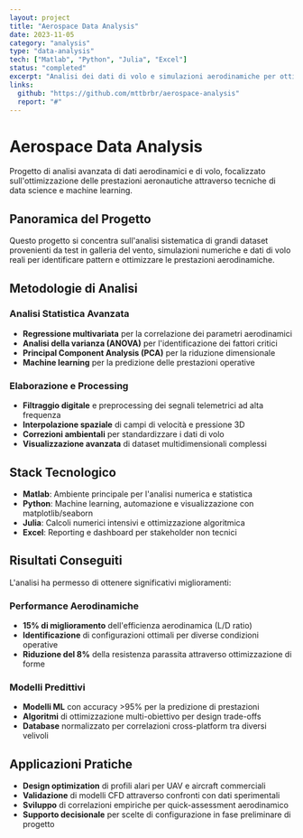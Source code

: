 ```yaml
---
layout: project
title: "Aerospace Data Analysis"
date: 2023-11-05
category: "analysis"
type: "data-analysis"
tech: ["Matlab", "Python", "Julia", "Excel"]
status: "completed"
excerpt: "Analisi dei dati di volo e simulazioni aerodinamiche per ottimizzazione delle prestazioni."
links:
  github: "https://github.com/mttbrbr/aerospace-analysis"
  report: "#"
---
```


# Aerospace Data Analysis

Progetto di analisi avanzata di dati aerodinamici e di volo, focalizzato sull'ottimizzazione delle prestazioni aeronautiche attraverso tecniche di data science e machine learning.

## Panoramica del Progetto

Questo progetto si concentra sull'analisi sistematica di grandi dataset provenienti da test in galleria del vento, simulazioni numeriche e dati di volo reali per identificare pattern e ottimizzare le prestazioni aerodinamiche.

## Metodologie di Analisi

### Analisi Statistica Avanzata
- **Regressione multivariata** per la correlazione dei parametri aerodinamici
- **Analisi della varianza (ANOVA)** per l'identificazione dei fattori critici
- **Principal Component Analysis (PCA)** per la riduzione dimensionale
- **Machine learning** per la predizione delle prestazioni operative

### Elaborazione e Processing
- **Filtraggio digitale** e preprocessing dei segnali telemetrici ad alta frequenza
- **Interpolazione spaziale** di campi di velocità e pressione 3D
- **Correzioni ambientali** per standardizzare i dati di volo
- **Visualizzazione avanzata** di dataset multidimensionali complessi

## Stack Tecnologico

- **Matlab**: Ambiente principale per l'analisi numerica e statistica
- **Python**: Machine learning, automazione e visualizzazione con matplotlib/seaborn
- **Julia**: Calcoli numerici intensivi e ottimizzazione algoritmica
- **Excel**: Reporting e dashboard per stakeholder non tecnici

## Risultati Conseguiti

L'analisi ha permesso di ottenere significativi miglioramenti:

### Performance Aerodinamiche
- **15% di miglioramento** dell'efficienza aerodinamica (L/D ratio)
- **Identificazione** di configurazioni ottimali per diverse condizioni operative
- **Riduzione del 8%** della resistenza parassita attraverso ottimizzazione di forme

### Modelli Predittivi
- **Modelli ML** con accuracy >95% per la predizione di prestazioni
- **Algoritmi** di ottimizzazione multi-obiettivo per design trade-offs
- **Database** normalizzato per correlazioni cross-platform tra diversi velivoli

## Applicazioni Pratiche

- **Design optimization** di profili alari per UAV e aircraft commerciali
- **Validazione** di modelli CFD attraverso confronti con dati sperimentali
- **Sviluppo** di correlazioni empiriche per quick-assessment aerodinamico
- **Supporto decisionale** per scelte di configurazione in fase preliminare di progetto